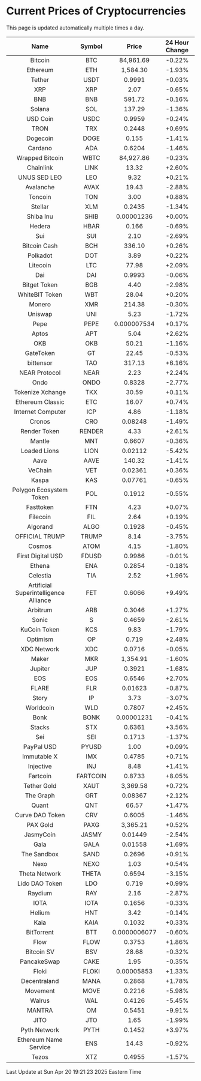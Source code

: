 # Current Prices of Cryptocurrencies
This page is updated automatically multiple times a day.

| Name | Symbol | Price | 24 Hour Change |
| :---: |:---:| :---: | :---: |
| Bitcoin | BTC | 84,961.69 | -0.22% |
| Ethereum | ETH | 1,584.30 | -1.93% |
| Tether | USDT | 0.9991 | -0.03% |
| XRP | XRP | 2.07 | -0.65% |
| BNB | BNB | 591.72 | -0.16% |
| Solana | SOL | 137.29 | -1.36% |
| USD Coin | USDC | 0.9959 | -0.24% |
| TRON | TRX | 0.2448 | +0.69% |
| Dogecoin | DOGE | 0.155 | -1.41% |
| Cardano | ADA | 0.6204 | -1.46% |
| Wrapped Bitcoin | WBTC | 84,927.86 | -0.23% |
| Chainlink | LINK | 13.32 | +2.60% |
| UNUS SED LEO | LEO | 9.32 | +0.21% |
| Avalanche | AVAX | 19.43 | -2.88% |
| Toncoin | TON | 3.00 | +0.88% |
| Stellar | XLM | 0.2435 | -1.34% |
| Shiba Inu | SHIB | 0.00001236 | +0.00% |
| Hedera | HBAR | 0.166 | -0.69% |
| Sui | SUI | 2.10 | -2.69% |
| Bitcoin Cash | BCH | 336.10 | +0.26% |
| Polkadot | DOT | 3.89 | +0.22% |
| Litecoin | LTC | 77.98 | +2.09% |
| Dai | DAI | 0.9993 | -0.06% |
| Bitget Token | BGB | 4.40 | -2.98% |
| WhiteBIT Token | WBT | 28.04 | +0.20% |
| Monero | XMR | 214.38 | -0.30% |
| Uniswap | UNI | 5.23 | -1.72% |
| Pepe | PEPE | 0.000007534 | +0.17% |
| Aptos | APT | 5.04 | +2.62% |
| OKB | OKB | 50.21 | -1.16% |
| GateToken | GT | 22.45 | -0.53% |
| bittensor | TAO | 317.13 | +6.16% |
| NEAR Protocol | NEAR | 2.23 | +2.24% |
| Ondo | ONDO | 0.8328 | -2.77% |
| Tokenize Xchange | TKX | 30.59 | +0.11% |
| Ethereum Classic | ETC | 16.07 | +0.74% |
| Internet Computer | ICP | 4.86 | -1.18% |
| Cronos | CRO | 0.08248 | -1.49% |
| Render Token | RENDER | 4.33 | +2.61% |
| Mantle | MNT | 0.6607 | -0.36% |
| Loaded Lions | LION | 0.02112 | -5.42% |
| Aave | AAVE | 140.32 | -1.41% |
| VeChain | VET | 0.02361 | +0.36% |
| Kaspa | KAS | 0.07761 | -0.65% |
| Polygon Ecosystem Token | POL | 0.1912 | -0.55% |
| Fasttoken | FTN | 4.23 | +0.07% |
| Filecoin | FIL | 2.64 | +0.19% |
| Algorand | ALGO | 0.1928 | -0.45% |
| OFFICIAL TRUMP | TRUMP | 8.14 | -3.75% |
| Cosmos | ATOM | 4.15 | -1.80% |
| First Digital USD | FDUSD | 0.9986 | -0.01% |
| Ethena | ENA | 0.2854 | -0.18% |
| Celestia | TIA | 2.52 | +1.96% |
| Artificial Superintelligence Alliance | FET | 0.6066 | +9.49% |
| Arbitrum | ARB | 0.3046 | +1.27% |
| Sonic | S | 0.4659 | -2.61% |
| KuCoin Token | KCS | 9.83 | -1.79% |
| Optimism | OP | 0.719 | +2.48% |
| XDC Network | XDC | 0.0716 | -0.05% |
| Maker | MKR | 1,354.91 | -1.60% |
| Jupiter | JUP | 0.3921 | -1.68% |
| EOS | EOS | 0.6546 | +2.70% |
| FLARE | FLR | 0.01623 | -0.87% |
| Story | IP | 3.73 | -3.07% |
| Worldcoin | WLD | 0.7807 | +2.45% |
| Bonk | BONK | 0.00001231 | -0.41% |
| Stacks | STX | 0.6361 | +3.56% |
| Sei | SEI | 0.1713 | -1.37% |
| PayPal USD | PYUSD | 1.00 | +0.09% |
| Immutable X | IMX | 0.4785 | +0.71% |
| Injective | INJ | 8.48 | +1.41% |
| Fartcoin | FARTCOIN | 0.8733 | +8.05% |
| Tether Gold | XAUT | 3,369.58 | +0.72% |
| The Graph | GRT | 0.08367 | +2.12% |
| Quant | QNT | 66.57 | +1.47% |
| Curve DAO Token | CRV | 0.6005 | -1.46% |
| PAX Gold | PAXG | 3,365.21 | +0.52% |
| JasmyCoin | JASMY | 0.01449 | -2.54% |
| Gala | GALA | 0.01558 | +1.69% |
| The Sandbox | SAND | 0.2696 | +0.91% |
| Nexo | NEXO | 1.03 | +0.54% |
| Theta Network | THETA | 0.6594 | -3.15% |
| Lido DAO Token | LDO | 0.719 | +0.99% |
| Raydium | RAY | 2.16 | -2.87% |
| IOTA | IOTA | 0.1656 | -0.33% |
| Helium | HNT | 3.42 | -0.14% |
| Kaia | KAIA | 0.1032 | +0.33% |
| BitTorrent | BTT | 0.0000006077 | -0.60% |
| Flow | FLOW | 0.3753 | +1.86% |
| Bitcoin SV | BSV | 28.68 | -0.32% |
| PancakeSwap | CAKE | 1.95 | -0.35% |
| Floki | FLOKI | 0.00005853 | +1.33% |
| Decentraland | MANA | 0.2868 | +1.78% |
| Movement | MOVE | 0.2216 | -5.98% |
| Walrus | WAL | 0.4126 | -5.45% |
| MANTRA | OM | 0.5451 | -9.91% |
| JITO | JTO | 1.65 | -1.99% |
| Pyth Network | PYTH | 0.1452 | +3.97% |
| Ethereum Name Service | ENS | 14.43 | -0.92% |
| Tezos | XTZ | 0.4955 | -1.57% |

Last Update at Sun Apr 20 19:21:23 2025 Eastern Time